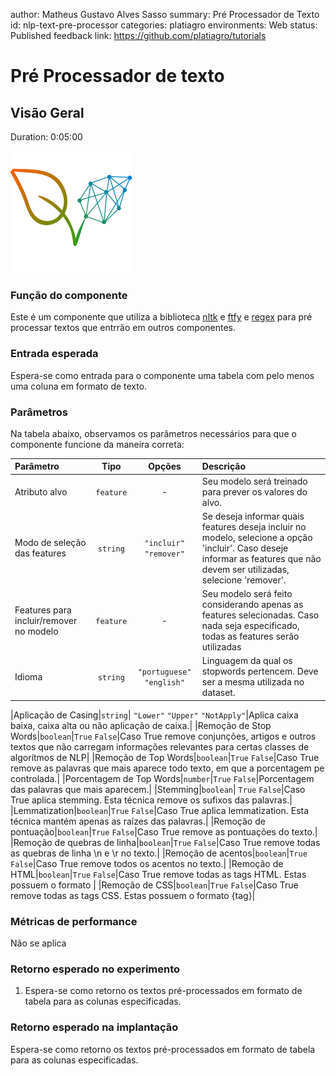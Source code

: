 author: Matheus Gustavo Alves Sasso
summary: Pré Processador de Texto
id: nlp-text-pre-processor
categories: platiagro
environments: Web
status: Published
feedback link: https://github.com/platiagro/tutorials

# Pré Processador de texto

## Visão Geral
Duration: 0:05:00

![Logotipo da PlatIAgro: possui o desenho de duas folhas verdes, uma delas é formada por linhas e pontos, como um gráfico estatístico](img/logo.png)

### Função do componente

Este é um componente que utiliza a biblioteca [nltk](https://www.nltk.org/) e [ftfy](https://pypi.org/project/ftfy/) e [regex](https://docs.python.org/3/library/re.html) para pré processar textos que entrrão em outros componentes.
### Entrada esperada

Espera-se como entrada para o componente uma tabela com pelo menos uma coluna em formato de texto.

### Parâmetros

Na tabela abaixo, observamos os parâmetros necessários para que o componente funcione da maneira correta:

| Parâmetro     | Tipo     | Opções        | Descrição                                           |
|:-------------|:--------:|:-------------:|:-----------------------------------------------------|
| Atributo alvo     | `feature` | - | Seu modelo será treinado para prever os valores do alvo. |
| Modo de seleção das features   | `string` |`"incluir"` `"remover"`| Se deseja informar quais features deseja incluir no modelo, selecione a opção 'incluir'. Caso deseje informar as features que não devem ser utilizadas, selecione 'remover'.|
|Features para incluir/remover no modelo|`feature`| - |Seu modelo será feito considerando apenas as features selecionadas. Caso nada seja especificado, todas as features serão utilizadas|
|Idioma|`string`| `"portuguese"` `"english"`|Linguagem da qual os stopwords pertencem. Deve ser a mesma utilizada no dataset.|


|Aplicação de Casing|`string`| `"Lower"` `"Upper"` `"NotApply"`|Aplica caixa baixa, caixa alta ou não aplicação de caixa.|
|Remoção de Stop Words|`boolean`|`True` `False`|Caso True remove conjunções, artigos e outros textos que não carregam informações relevantes para certas classes de algorítmos de NLP|
|Remoção de Top Words|`boolean`|`True` `False`|Caso True remove as palavras que mais aparece todo texto, em que a porcentagem pe controlada.|
|Porcentagem de Top Words|`number`|`True` `False`|Porcentagem das palavras que mais aparecem.|
|Stemming|`boolean`| `True` `False`|Caso True aplica stemming. Esta técnica remove os sufixos das palavras.|
|Lemmatization|`boolean`|`True` `False`|Caso True aplica lemmatization. Esta técnica mantém apenas as raízes das palavras.|
|Remoção de pontuação|`boolean`|`True` `False`|Caso True remove as pontuações do texto.|
|Remoção de quebras de linha|`boolean`|`True` `False`|Caso True remove todas as quebras de linha \n e \r no texto.|
|Remoção de acentos|`boolean`|`True` `False`|Caso True remove todos os acentos no texto.|
|Remoção de HTML|`boolean`|`True` `False`|Caso True remove todas as tags HTML. Estas possuem o formato <tag>|
|Remoção de CSS|`boolean`|`True` `False`|Caso True remove todas as tags CSS. Estas possuem o formato {tag}|

### Métricas de performance

Não se aplica

### Retorno esperado no experimento

1. Espera-se como retorno os textos pré-processados em formato de tabela para as colunas especificadas.

### Retorno esperado na implantação

Espera-se como retorno os textos pré-processados em formato de tabela para as colunas especificadas.
